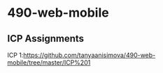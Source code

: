 # 490-web-mobile

## ICP Assignments

ICP 1:https://github.com/tanyaanisimova/490-web-mobile/tree/master/ICP%201